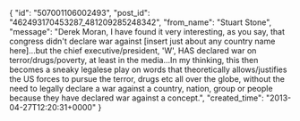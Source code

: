  {
   "id": "507001106002493",
   "post_id": "462493170453287_481209285248342",
   "from_name": "Stuart Stone",
   "message": "Derek Moran, I have found it very interesting, as you say, that congress didn't declare war against [insert just about any country name here]...but the chief executive/president, 'W', HAS declared war on terror/drugs/poverty, at least in the media...In my thinking, this then becomes a sneaky legalese play on words that theoretically allows/justifies the US forces to pursue the terror, drugs etc all over the globe, without the need to legally declare a war against a country, nation, group or people because they have declared war against a concept.",
   "created_time": "2013-04-27T12:20:31+0000"
 }
